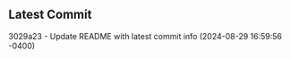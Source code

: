 
## Latest Commit
3029a23 - Update README with latest commit info (2024-08-29 16:59:56 -0400) <Yunxi-Zhou>
